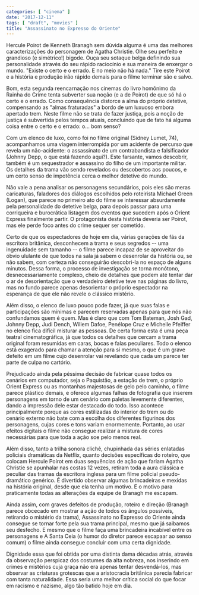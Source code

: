 ```yaml
---
categories: [ "cinema" ]
date: "2017-12-11"
tags: [ "draft", "movies" ]
title: "Assassinato no Expresso do Oriente"
---
```

Hercule Poirot de Kenneth Branagh sem dúvida alguma é uma das melhores
caracterizações do personagem de Agatha Christie. Olhe seu perfeito
e grandioso (e simétrico!) bigode. Ouça seu sotaque belga definindo
sua personalidade através do seu rápido raciocínio e sua maneira
de enxergar o mundo. "Existe o certo e o errado. E no meio não há
nada." Tire este Poirot e a história e produção irão rápido demais
para o filme terminar são e salvo.

Bom, esta segunda reencarnação nos cinemas do livro homônimo da Rainha
do Crime tenta subverter sua noção (e a de Poirot) de que só há o
certo e o errado. Como consequência distorce a alma do próprio detetive,
compensando as "almas fraturadas" a bordo de um luxuoso embora apertado
trem. Neste filme não se trata de fazer justiça, pois a noção de
justiça é subvertida pelos tempos atuais, concluindo que de fato há
alguma coisa entre o certo e o errado: o... bom senso?

Com um elenco de luxo, como foi no filme original (Sidney Lumet, 74),
acompanhamos uma viagem interrompida por um acidente de percurso que
revela um não-acidente: o assassinato de um contrabandista e falsificador
(Johnny Depp, o que está fazendo aqui?). Este farsante, vamos descobrir,
também é um sequestrador e assassino do filho de um importante
militar. Os detalhes da trama vão sendo revelados ou descobertos aos
poucos, e um certo senso de impotência cerca o melhor detetive do mundo.

Não vale a pena analisar os personagens secundários, pois eles são
meras caricaturas, faladores dos diálogos escolhidos pelo roteirista
Michael Green (Logan), que parece no primeiro ato do filme se interessar
absurdamente pela personalidade do detetive belga, para depois passar para
uma corriqueira e burocrática listagem dos eventos que sucedem após o
Orient Express finalmente partir. O protagonista desta história deveria
ser Poirot, mas ele perde foco antes do crime sequer ser cometido.

Certo de que os espectadores de hoje em dia, várias gerações de fãs
da escritora britânica, desconhecem a trama e seus segredos -- uma
ingenuidade sem tamanho -- o filme parece incapaz de se aproveitar do
óbvio ululante de que todos na sala já sabem o desenrolar da história
ou, se não sabem, com certeza não conseguirão descobri-la no espaço
de alguns minutos. Dessa forma, o processo de investigação se torna
monótono, desnecessariamente complexo, cheio de detalhes que podem até
tentar dar o ar de desorientação que o verdadeiro detetive teve nas
páginas do livro, mas no fundo parece apenas desorientar o próprio
espectador na esperança de que ele não revele o clássico mistério.

Além disso, o elenco de luxo pouco pode fazer, já que suas falas e
participações são mínimas e parecem reservadas apenas para que nós
não confundamos quem é quem. Mas é claro que com Tom Bateman, Josh Gad,
Johnny Depp, Judi Dench, Willem Dafoe, Penélope Cruz e Michelle Pfeiffer
no elenco fica difícil misturar as pessoas. De certa forma esta é uma
peça teatral cinematográfica, já que todos os detalhes que cercam a
trama original foram resumidas em caras, bocas e falas peculiares. Todo
o elenco está exagerado para chamar a atenção para si mesmo, o que
é um grave defeito em um filme cujo desenrolar vai revelando que cada
um parece ter parte de culpa no cartório.

Prejudicado ainda pela péssima decisão de fabricar quase todos os
cenários em computador, seja o Paquistão, a estação de trem, o
próprio Orient Express ou as montanhas majestosas de gelo pelo caminho,
o filme parece plástico demais, e oferece algumas falhas de fotografia
que inserem personagens em torno de um cenário com paletas levemente
diferentes, dando a impressão dele estar destacado do todo. Isso
acontece principalmente porque as cores estilizadas do interior do trem
ou do cenário externo não bate com a escolha dos diferentes figurinos
dos personagens, cujas cores e tons variam enormemente. Portanto, ao
usar efeitos digitais o filme não consegue realizar a mistura de cores
necessárias para que toda a ação soe pelo menos real.

Além disso, tanto a trilha sonora clichê, chupinhada das séries
enlatadas policiais dramáticas da Netflix, quanto decisões específicas
do roteiro, que colocam Hercule Poirot em duas sequências de ação que
fariam Agatha Christie se apunhalar nas costas 12 vezes, retiram toda a
aura clássica e peculiar das tramas da escritora inglesa para um filme
policial pseudo-dramático genérico. É divertido observar algumas
brincadeiras e mexidas na história original, desde que ela tenha um
motivo. E o motivo para praticamente todas as alterações da equipe de
Branagh me escapam.

Ainda assim, com graves defeitos de produção, roteiro e direção
(Branagh parece obcecado em mostrar a ação de todos os ângulos
possíveis, retirando o mistério da trama), Assassinato no Expresso do
Oriente ainda consegue se tornar forte pela sua trama principal, mesmo
que já saibamos seu desfecho. E mesmo que o filme faça uma brincadeira
incabível entre os personagens e A Santa Ceia (o humor do diretor parece
escapaar ao senso comum) o filme ainda consegue concluir com uma certa
dignidade.

Dignidade essa que foi obtida por uma distinta dama décadas atrás,
através da observação perspicaz dos costumes da alta nobreza, nos
inserindo em crimes e mistérios cuja graça não era apenas tentar
desvendá-los, mas observar as criaturas grotescas que a aristocracia
britânica parecia fabricar com tanta naturalidade. Essa seria uma melhor
crítica social do que focar em racismo e nazismo, algo tão batido hoje
em dia.
